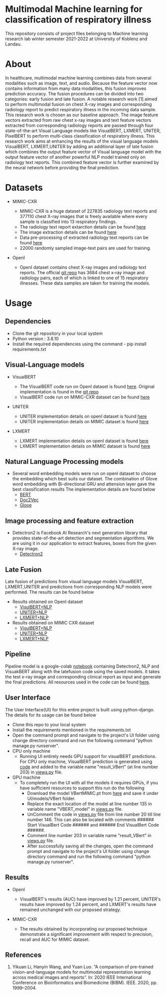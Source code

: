 # Multimodal Machine learning for classification of respiratory illness
This repository consists of project files belonging to Machine learning research lab winter semester 2021-2022 at University of Koblenz and Landau.

# About
In healthcare, multimodal machine learning combines data from several modalities such as image, text, and audio. Because the feature vector now contains information from many data modalities, this fusion improves prediction accuracy. The fusion procedures can be divided into two categories: early fusion and late fusion. A notable research work [1] aimed to perform multimodal fusion on chest X-ray images and corresponding radiology report to predict respiratory illness in the incoming data sample. This research work is  chosen as our baseline approach. The image feature vectors extracted from raw chest x-ray images and text feature vectors extracted from corresponding radiology reports are passed through four state-of-the-art Visual Language models like VisualBERT, LXMERT, UNITER, PixelBERT to perform multi-class classification of respiratory illness. This research work aims at enhancing the results of the visual language models VisualBERT, LXMERT,UNITER by adding an additional layer of late fusion which combines the output feature vector of Visual language model with the output feature vector of another powerful NLP model trained only on radiology text reports. This combined feature vector is further examined by the neural network before providing the final prediction.

# Datasets 
* MIMIC-CXR 
    * MIMIC-CXR is a huge dataset of 227835 radiology text reports and 377110 chest X-ray images that is freely available where every sample is classified into 13 respiratory findings. 
    * The radiology text report extarction details can be found [here](https://github.com/Pavithree/ResearchLab_MultimodalFusion/blob/main/MIMIC-CXR/extractTextReportsMIMIC.ipynb)
    * The image extraction details can be found [here](https://github.com/Pavithree/ResearchLab_MultimodalFusion/blob/main/MIMIC-CXR/extractImagesMIMIC.ipynb)
    * Data pre-processing of extracted radiology text reports can be found [here](https://github.com/Pavithree/ResearchLab_MultimodalFusion/blob/main/MIMIC-CXR/MIMIC_textReports_Preprocessing.ipynb)
    * 22000 randomly sampled image-text pairs are used for training.

* OpenI
    * OpenI dataset contains chest X-ray images and radiology text reports. The official [git repo](https://github.com/YIKUAN8/Transformers-VQA) has 3684 chest x-ray image and radiology pairs, each of which is linked to one of 15 respiratory illnesses. These data samples are taken for training the models.

# Usage

## Dependencies
  * Clone the git repository in your local system
  * Python version : 3.8.10
  * Install the required dependencies using the command - pip install requirements.txt
      

## Visual-Language models

* VisualBERT 
  * The VisualBERT code run on OpenI dataset is found [here](https://github.com/Pavithree/ResearchLab_MultimodalFusion/blob/main/notebooks/VisualBERT/openI/VisualBERT_OpenI.ipynb). Original implementation is found in the [git repo](https://github.com/YIKUAN8/Transformers-VQA) 
  * VisualBERT code run on MIMIC-CXR dataset can be found [here](https://github.com/Pavithree/ResearchLab_MultimodalFusion/blob/main/notebooks/VisualBERT/MIMIC/VisualBERT_MIMIC__Testing.ipynb)

* UNITER
  * UNITER implementation details on openI dataset is found [here](https://github.com/Pavithree/ResearchLab_MultimodalFusion/blob/main/notebooks/Uniter/OpenI/UNITER_OpenI__Testing.ipynb)
  * UNITER implementation details on MIMIC dataset is found [here](https://github.com/Pavithree/ResearchLab_MultimodalFusion/blob/main/notebooks/Uniter/MIMIC/UNITER_MIMIC__Testing.ipynb)

* LXMERT
  * LXMERT implementation details on openI dataset is found [here](https://github.com/Pavithree/ResearchLab_MultimodalFusion/blob/main/notebooks/LXMERT/OpenI/LXMERT_OpenI_Testing.ipynb)
  * LXMERT implementation details on MIMIC dataset is found [here](https://github.com/Pavithree/ResearchLab_MultimodalFusion/blob/main/notebooks/LXMERT/MIMIC/LXMERT_MIMIC__Testing.ipynb)

## Natural Language Processing models

* Several word embedding models were run on openI dataset to choose the embedding which best suits our dataset. The combination of Glove word embedding with Bi-directional GRU and attension layer gave the best classification results The implementation details are found below
  * [BERT](https://github.com/Pavithree/ResearchLab_MultimodalFusion/blob/main/notebooks/NLP/openI/OpenI_BERT.ipynb) 
  * [Doc2Vec](https://github.com/Pavithree/ResearchLab_MultimodalFusion/blob/main/notebooks/NLP/openI/OpenI_Doc2Vec.ipynb)
  * [Glove](https://github.com/Pavithree/ResearchLab_MultimodalFusion/blob/main/notebooks/NLP/openI/OpenI_GloVe_Attention.ipynb)

## Image processing and feature extraction
* Detectron2 is Facebook AI Research's next generation library that provides state-of-the-art detection and segmentation algorithms. We are using it in our application to extract features, boxes from the given X-ray image.
  * [Detectron2](https://github.com/airsplay/py-bottom-up-attention)



## Late Fusion
Late fusion of predictions from visual language models VisualBERT, LXMERT,UNITER and predictions from corresponding NLP models were performed. The results can be found below
* Results obtained on OpenI dataset
  * [VisulBERT+NLP](https://github.com/Pavithree/ResearchLab_MultimodalFusion/blob/main/notebooks/VisualBERT/openI/LateFusion_VisualBERT_OpenI.ipynb)
  * [UNITER+NLP](https://github.com/Pavithree/ResearchLab_MultimodalFusion/blob/main/notebooks/Uniter/OpenI/LateFusionFinalOutput__UNITER_OpenI.ipynb)
  * [LXMERT+NLP](https://github.com/Pavithree/ResearchLab_MultimodalFusion/blob/main/notebooks/LXMERT/OpenI/LXMERT_OpenI_Testing.ipynb) 
* Results obtained on MIMIC CXR dataset
  * [VisulBERT+NLP](https://github.com/Pavithree/ResearchLab_MultimodalFusion/blob/main/notebooks/VisualBERT/MIMIC/LateFusion_VisualBERT_MIMIC.ipynb)
  * [UNITER+NLP](https://github.com/Pavithree/ResearchLab_MultimodalFusion/blob/main/notebooks/Uniter/MIMIC/LateFusionFinalOutput__UNITER_MIMIC.ipynb)
  * [LXMERT+NLP](https://github.com/Pavithree/ResearchLab_MultimodalFusion/blob/main/notebooks/LXMERT/MIMIC/LateFusion_LXMERT_MIMIC.ipynb) 


## Pipeline
Pipeline model is a google-colab [notebook](https://github.com/Pavithree/ResearchLab_MultimodalFusion/blob/main/notebooks/Pipeline/VBERT_ATTN_GLOVE_GRU_COLAB_FOR_MIMIC.ipynb) containing Detectron2, NLP and VisuakBERT along with the latefusion code using the saved models. It takes the test x-ray image and corresponding clinical report as input and generate the final predictions. All resources used in the code can be found [here](https://drive.google.com/drive/folders/13JBQAlcjhuNeVo_lWv-G6vuFk7RmaJMx?usp=sharing).

## User Interface
The User Interface(UI) for this entire project is built using python-django. The details for its usage can be found below
* Clone this repo to your local system
* Install the requirements mentioned in the requirements.txt
* Open the command prompt and navigate to the project's UI folder using change directory command and run the following command "python manage.py runserver".
* CPU only machine
	* Running UI entirely needs GPU support for visualBERT predictions. For CPU only machine, VisualBERT prediction is generated using [code](https://github.com/Pavithree/ResearchLab_MultimodalFusion/blob/main/notebooks/VisualBERT/MIMIC/VisualBERT_MIMIC__Testing.ipynb)  and added to the variable name "result_VBert" (at line number 203) in [views.py](https://github.com/Pavithree/ResearchLab_MultimodalFusion/blob/main/UI/MultimodalClassifier/views.py) file.
* GPU machine
	* To completely run the UI with all the models it requires GPUs, if you have sufficient resources to support this run do the following
		* Download the model VBertMIMIC.pt from [here](https://drive.google.com/drive/folders/13JBQAlcjhuNeVo_lWv-G6vuFk7RmaJMx?usp=sharing) and save it under UI/models/VBert folder.
		* Replace the exact location of the model at line number 135 in variable name "VBERT_model" in [views.py](https://github.com/Pavithree/ResearchLab_MultimodalFusion/blob/main/UI/MultimodalClassifier/views.py) file.
		* UnComment the code in [views.py](https://github.com/Pavithree/ResearchLab_MultimodalFusion/blob/main/UI/MultimodalClassifier/views.py) file from line number 20 till line number 146. This can also be located with comments ###### Start VisualBert Code ###### and ###### End VisualBert Code ######.
		* Comment line number 203 in variable name "result_VBert" in [views.py](https://github.com/Pavithree/ResearchLab_MultimodalFusion/blob/main/UI/MultimodalClassifier/views.py) file.
		* After successfully saving all the changes, open the command prompt and navigate to the project's UI folder using change directory command and run the following command "python manage.py runserver".

## Results

* OpenI
  * VisualBERT's results (AUC) have improved by 1.21 percent, UNITER's results have improved by 1.24 percent, and LXMERT's results have remained unchanged with our proposed strategy.

* MIMIC-CXR
  * The results obtained by incorporating our proposed technique demonstrate a significant improvement with respect to precision, recall and AUC for MIMIC dataset.

## References

1. Yikuan Li, Hanyin Wang, and Yuan Luo. “A comparison of pre-trained vision-and-language models for
multimodal representation learning across medical images and reports”. In: 2020 IEEE International Conference on Bioinformatics and Biomedicine (BIBM). IEEE.
2020, pp. 1999–2004.
